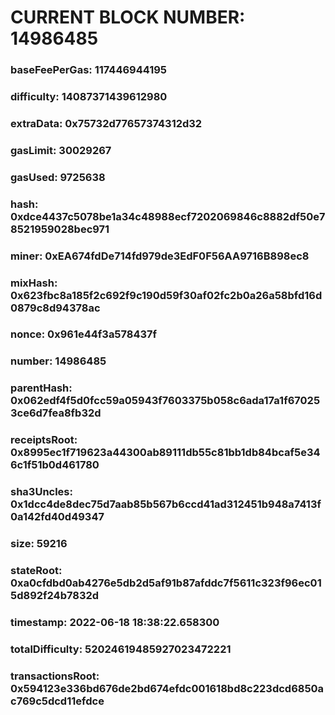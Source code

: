 # CURRENT BLOCK NUMBER: 14986485

### baseFeePerGas: 117446944195
### difficulty: 14087371439612980
### extraData: 0x75732d77657374312d32
### gasLimit: 30029267
### gasUsed: 9725638
### hash: 0xdce4437c5078be1a34c48988ecf7202069846c8882df50e78521959028bec971
### miner: 0xEA674fdDe714fd979de3EdF0F56AA9716B898ec8
### mixHash: 0x623fbc8a185f2c692f9c190d59f30af02fc2b0a26a58bfd16d0879c8d94378ac
### nonce: 0x961e44f3a578437f
### number: 14986485
### parentHash: 0x062edf4f5d0fcc59a05943f7603375b058c6ada17a1f670253ce6d7fea8fb32d
### receiptsRoot: 0x8995ec1f719623a44300ab89111db55c81bb1db84bcaf5e346c1f51b0d461780
### sha3Uncles: 0x1dcc4de8dec75d7aab85b567b6ccd41ad312451b948a7413f0a142fd40d49347
### size: 59216
### stateRoot: 0xa0cfdbd0ab4276e5db2d5af91b87afddc7f5611c323f96ec015d892f24b7832d
### timestamp: 2022-06-18 18:38:22.658300
### totalDifficulty: 52024619485927023472221
### transactionsRoot: 0x594123e336bd676de2bd674efdc001618bd8c223dcd6850ac769c5dcd11efdce
